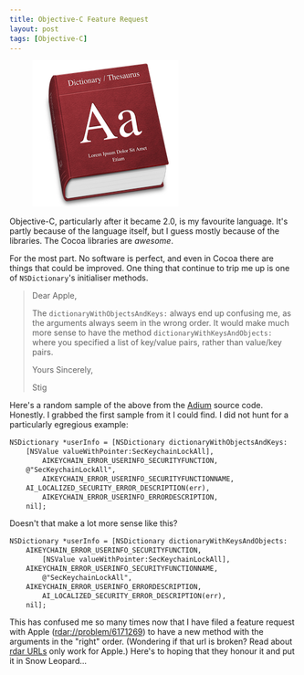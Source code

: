 ```yaml
---
title: Objective-C Feature Request
layout: post
tags: [Objective-C]
---
```


<figure>
<img src="/images/2008/08/dictionary.png" alt="dictionary icon" />
</figure>

Objective-C, particularly after it became 2.0, is my favourite language. It's partly
because of the language itself, but I guess mostly because of the libraries. The Cocoa
libraries are *awesome*.

For the most part. No software is perfect, and even in Cocoa there are things that could
be improved. One thing that continue to trip me up is one of `NSDictionary`'s initialiser
methods.

> Dear Apple,
>
> The `dictionaryWithObjectsAndKeys:` always end up confusing me, as the
> arguments always seem in the wrong order. It would make much more sense to
> have the method `dictionaryWithKeysAndObjects:` where you
> specified a list of key/value pairs, rather than value/key pairs.
>
> Yours Sincerely,
>
> Stig

Here's a random sample of the above from the [Adium](http://www.adiumx.com/)
source code. Honestly. I grabbed the first sample from it I could find. I did not hunt for
a particularly egregious example:

    NSDictionary *userInfo = [NSDictionary dictionaryWithObjectsAndKeys:
        [NSValue valueWithPointer:SecKeychainLockAll],
            AIKEYCHAIN_ERROR_USERINFO_SECURITYFUNCTION,
        @"SecKeychainLockAll",
            AIKEYCHAIN_ERROR_USERINFO_SECURITYFUNCTIONNAME,
        AI_LOCALIZED_SECURITY_ERROR_DESCRIPTION(err),
            AIKEYCHAIN_ERROR_USERINFO_ERRORDESCRIPTION,
        nil];


Doesn't that make a lot more sense like this?

    NSDictionary *userInfo = [NSDictionary dictionaryWithKeysAndObjects:
        AIKEYCHAIN_ERROR_USERINFO_SECURITYFUNCTION,
            [NSValue valueWithPointer:SecKeychainLockAll],
        AIKEYCHAIN_ERROR_USERINFO_SECURITYFUNCTIONNAME,
            @"SecKeychainLockAll",
        AIKEYCHAIN_ERROR_USERINFO_ERRORDESCRIPTION,
            AI_LOCALIZED_SECURITY_ERROR_DESCRIPTION(err),
        nil];


This has confused me so many times now that I have filed a feature request with Apple
(<rdar://problem/6171269>) to have a new method with the arguments in the "right" order.
(Wondering if that url is broken? Read about [rdar
URLs](http://iphonedevelopment.blogspot.co.uk/2008/10/radar-urls-bug-reporting.html) only
work for Apple.) Here's to hoping that they honour it and put it in Snow Leopard...

